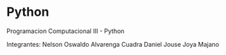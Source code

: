 # Python
Programacion Computacional III - Python 

Integrantes:
Nelson Oswaldo Alvarenga Cuadra
Daniel Jouse Joya Majano 